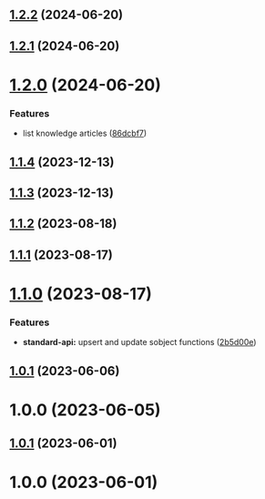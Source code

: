 ## [1.2.2](https://github.com/bolomio/salesforce-connector/compare/v1.2.1...v1.2.2) (2024-06-20)

## [1.2.1](https://github.com/bolomio/salesforce-connector/compare/v1.2.0...v1.2.1) (2024-06-20)

# [1.2.0](https://github.com/bolomio/salesforce-connector/compare/v1.1.4...v1.2.0) (2024-06-20)


### Features

* list knowledge articles ([86dcbf7](https://github.com/bolomio/salesforce-connector/commit/86dcbf71f3fe8fa7cd40e22bfe8de10cca0a3ccf))

## [1.1.4](https://github.com/bolomio/salesforce-connector/compare/v1.1.3...v1.1.4) (2023-12-13)

## [1.1.3](https://github.com/bolomio/salesforce-connector/compare/v1.1.2...v1.1.3) (2023-12-13)

## [1.1.2](https://github.com/bolomio/salesforce-connector/compare/v1.1.1...v1.1.2) (2023-08-18)

## [1.1.1](https://github.com/bolomio/salesforce-connector/compare/v1.1.0...v1.1.1) (2023-08-17)

# [1.1.0](https://github.com/bolomio/salesforce-connector/compare/v1.0.1...v1.1.0) (2023-08-17)


### Features

* **standard-api:** upsert and update sobject functions ([2b5d00e](https://github.com/bolomio/salesforce-connector/commit/2b5d00e0cf9de4055b948cd70fff5dc05d7a5465))

## [1.0.1](https://github.com/bolomio/salesforce-connector/compare/v1.0.0...v1.0.1) (2023-06-06)

# 1.0.0 (2023-06-05)

## [1.0.1](https://github.com/bolomio/salesforce-connector/compare/v1.0.0...v1.0.1) (2023-06-01)

# 1.0.0 (2023-06-01)
